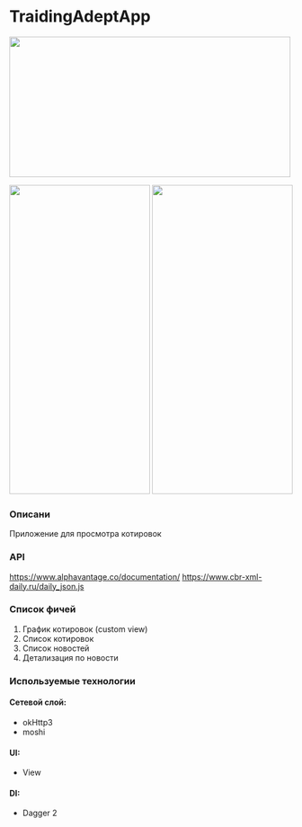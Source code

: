 # TraidingAdeptApp

<img src="[example2.gif](https://user-images.githubusercontent.com/42173333/197358318-5875200b-489a-4e0f-8dc4-c62df5a587a5.png)" width="500" height="250"/>

 <body>
  <p>
    <img src="example2.gif" width="250" height="550"/>
    <img src="example1.gif" width="250" height="550"/>
  </p>
 </body>

### Описани
Приложение для просмотра котировок

### API
https://www.alphavantage.co/documentation/
https://www.cbr-xml-daily.ru/daily_json.js

### Список фичей
1. График котировок (custom view)
2. Список котировок
3. Список новостей
4. Детализация по новости

### Используемые технологии

#### Сетевой слой:
- okHttp3
- moshi

#### UI:
- View

#### DI:
- Dagger 2
